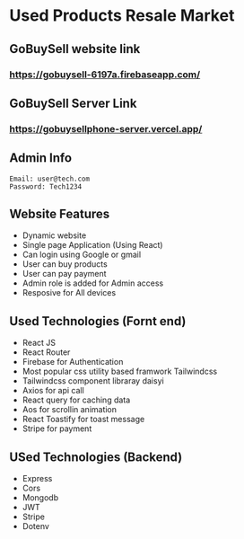 # Used Products Resale Market

## GoBuySell website link
### https://gobuysell-6197a.firebaseapp.com/
## GoBuySell Server Link 
### https://gobuysellphone-server.vercel.app/

## Admin Info
```
Email: user@tech.com
Password: Tech1234
```
## Website Features
- Dynamic website
- Single page Application (Using React)
- Can login using Google or gmail 
- User can buy products
- User can pay payment
- Admin role is added for Admin access
- Resposive for All devices



## Used Technologies (Fornt end)
- React JS 
- React Router
- Firebase for Authentication
- Most popular css utility based framwork Tailwindcss
- Tailwindcss component libraray daisyi 
- Axios for api call
- React query for caching data
- Aos for scrollin animation
- React Toastify for toast message
- Stripe for payment 



## USed Technologies (Backend)
- Express
- Cors
- Mongodb
- JWT
- Stripe
- Dotenv
